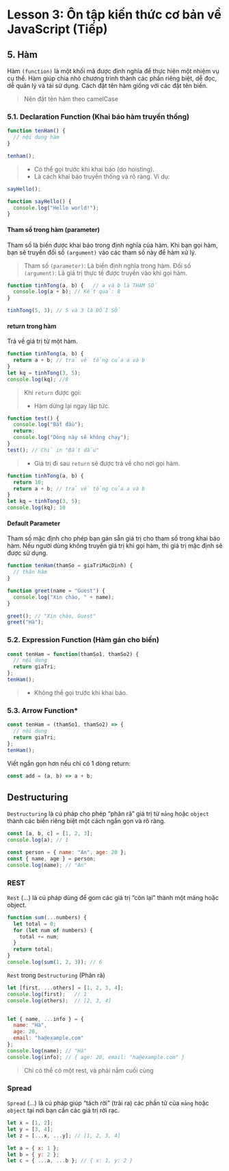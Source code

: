# Lesson 3: Ôn tập kiến thức cơ bản về JavaScript (Tiếp)

## 5. Hàm
Hàm `(function)` là một khối mã được định nghĩa để thực hiện một nhiệm vụ cụ thể. Hàm giúp chia nhỏ chương trình thành các phần riêng biệt, dễ đọc, dễ quản lý và tái sử dụng.
Cách đặt tên hàm giống với các đặt tên biến.
>Nên đặt tên hàm theo camelCase

### 5.1. Declaration Function (Khai báo hàm truyền thống)
```js
function tenHam() {
  // nội dung hàm
}

tenham();
```
> + Có thể gọi trước khi khai báo (do hoisting).
> + Là cách khai báo truyền thống và rõ ràng.
> Ví dụ:
```js
sayHello();

function sayHello() {
  console.log("Hello world!");
}
```
#### Tham số trong hàm (parameter)
Tham số là biến được khai báo trong định nghĩa của hàm. Khi bạn gọi hàm, bạn sẽ truyền đối số `(argument)` vào các tham số này để hàm xử lý.
> Tham số `(parameter)`: Là biến định nghĩa trong hàm.
> Đối số `(argument)`: Là giá trị thực tế được truyền vào khi gọi hàm.
```js
function tinhTong(a, b) {   // a và b là THAM SỐ
  console.log(a + b); // Kết quả: 8
}

tinhTong(5, 3); // 5 và 3 là ĐỐI SỐ
```

#### return trong hàm
Trả về giá trị từ một hàm.
```js
function tinhTong(a, b) {
  return a + b; // trả về tổng của a và b
}
let kq = tinhTong(3, 5);
console.log(kq); //8
```
> Khi `return` được gọi: 
> + Hàm dừng lại ngay lập tức.
```js
function test() {
  console.log("Bắt đầu");
  return;
  console.log("Dòng này sẽ không chạy");
}
test(); // Chỉ in "Bắt đầu"
```
> + Giá trị đi sau `return` sẽ được trả về cho nơi gọi hàm.
```js
function tinhTong(a, b) {
  return 10;
  return a + b; // trả về tổng của a và b
}
let kq = tinhTong(3, 5);
console.log(kq); 10
```

#### Default Parameter
Tham số mặc định cho phép bạn gán sẵn giá trị cho tham số trong khai báo hàm. Nếu người dùng không truyền giá trị khi gọi hàm, thì giá trị mặc định sẽ được sử dụng.
```js
function tenHam(thamSo = giaTriMacDinh) {
  // thân hàm
}

function greet(name = "Guest") {
  console.log("Xin chào, " + name);
}

greet(); // "Xin chào, Guest"
greet("Hà");   
```

### 5.2. Expression Function (Hàm gán cho biến)

```js
const tenHam = function(thamSo1, thamSo2) {
  // nội dung
  return giaTri;
};
tenHam();
```
> + Không thể gọi trước khi khai báo.

### 5.3. Arrow Function*
```js
const tenHam = (thamSo1, thamSo2) => {
  // nội dung
  return giaTri;
};
tenHam();
```

Viết ngắn gọn hơn nếu chỉ có 1 dòng return:
```js
const add = (a, b) => a + b;
```

## Destructuring
`Destructuring` là cú pháp cho phép “phân rã” giá trị từ `mảng` hoặc `object` thành các biến riêng biệt một cách ngắn gọn và rõ ràng.

```js
const [a, b, c] = [1, 2, 3];
console.log(a); // 1

const person = { name: "An", age: 20 };
const { name, age } = person;
console.log(name); // "An"
```

### REST
`Rest` (...) là cú pháp dùng để gom các giá trị “còn lại” thành một mảng hoặc object.

```js
function sum(...numbers) {
  let total = 0;
  for (let num of numbers) {
    total += num;
  }
  return total;
}
console.log(sum(1, 2, 3)); // 6
```

`Rest` trong `Destructuring` (Phân rã)
```js
let [first, ...others] = [1, 2, 3, 4];
console.log(first);   // 1
console.log(others);  // [2, 3, 4]


let { name, ...info } = {
  name: "Hà",
  age: 20,
  email: "ha@example.com"
};
console.log(name); // "Hà"
console.log(info); // { age: 20, email: "ha@example.com" }
```
> Chỉ có thể có một rest, và phải nằm cuối cùng

### Spread
`Spread` (...) là cú pháp giúp “tách rời” (trải ra) các phần tử của `mảng` hoặc `object` tại nơi bạn cần các giá trị rời rạc.

```js
let x = [1, 2];
let y = [3, 4];
let z = [...x, ...y]; // [1, 2, 3, 4]

let a = { x: 1 };
let b = { y: 2 };
let c = { ...a, ...b }; // { x: 1, y: 2 }
```
